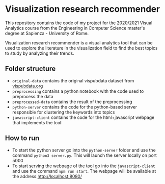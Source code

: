 # Visualization research recommender
This repository contains the code of my project for the 2020/2021 Visual Analytics course from the Engineering in Computer Science master's degree at Sapienza - University of Rome.

Visualization research recommender is a visual analytics tool that can be used to explore the literature in the visualization field to find the best topics to study by analyzing their trends. 

## Folder structure
- `original-data` contains the original vispubdata dataset from [vispubdata.org]()
- `preprocessing` contains a python notebook with the code used to preprocess the data
- `preprocessed-data` contains the result of the preprocessing
- `python-server` contains the code for the python-based server responsible for clustering the keywords into topics
- `javascript-client` contains the code for the html+javascript webpage that implements the tool

## How to run
- To start the python server go into the `python-server` folder and use the command `python3 server.py`. This will launch the server locally on port 5000
- To start serving the webpage of the tool go into the `javascript-client` and use the command `npm run start`. The webpage will be available at the address [http://localhost:8080/]()
